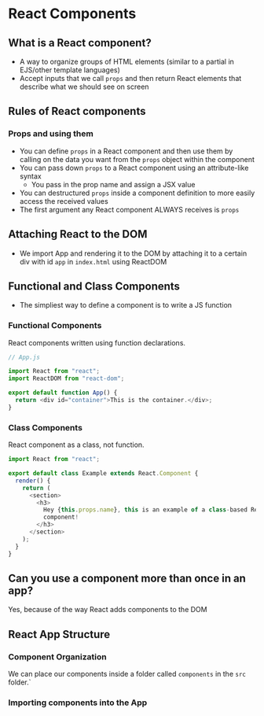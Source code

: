 # React Components

## What is a React component?

- A way to organize groups of HTML elements (similar to a partial in EJS/other template languages)
- Accept inputs that we call `props` and then return React elements that describe what we should see on screen

## Rules of React components

### Props and using them

- You can define `props` in a React component and then use them by calling on the data you want from the `props` object within the component
- You can pass down `props` to a React component using an attribute-like syntax
  - You pass in the prop name and assign a JSX value
- You can destructured `props` inside a component definition to more easily access the received values
- The first argument any React component ALWAYS receives is `props`

## Attaching React to the DOM

- We import App and rendering it to the DOM by attaching it to a certain div with id `app` in `index.html` using ReactDOM

## Functional and Class Components

- The simpliest way to define a component is to write a JS function

### Functional Components

React components written using function declarations.

```js
// App.js

import React from "react";
import ReactDOM from "react-dom";

export default function App() {
  return <div id="container">This is the container.</div>;
}
```

### Class Components

React component as a class, not function.

```js
import React from "react";

export default class Example extends React.Component {
  render() {
    return (
      <section>
        <h3>
          Hey {this.props.name}, this is an example of a class-based React
          component!
        </h3>
      </section>
    );
  }
}
```

## Can you use a component more than once in an app?

Yes, because of the way React adds components to the DOM

## React App Structure

### Component Organization

We can place our components inside a folder called `components` in the `src` folder.`

### Importing components into the App

